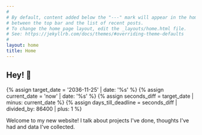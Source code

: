 ```yaml
---
#
# By default, content added below the "---" mark will appear in the home page
# between the top bar and the list of recent posts.
# To change the home page layout, edit the _layouts/home.html file.
# See: https://jekyllrb.com/docs/themes/#overriding-theme-defaults
#
layout: home
title: Home
---
```

## Hey! 👋

{% assign target_date = '2036-11-25' | date: '%s' %}
{% assign current_date = 'now' | date: '%s' %}
{% assign seconds_diff = target_date | minus: current_date %}
{% assign days_till_deadline = seconds_diff | divided_by: 86400 | plus: 1 %}

Welcome to my new website! I talk about projects I've done, thoughts I've had and data I've collected.   <span id="countdown"></span>

<!-- Script for countdown timer, that's it. -->
<script>
    document.addEventListener("DOMContentLoaded", function() {
        // Set the date we're counting down to
        const countDownDate = new Date("2036-11-25T00:00:00").getTime();

        // Update the countdown every 1 second
        const countdownfunction = setInterval(function() {
            // Get today's date and time
            const now = new Date().getTime();
            
            // Find the distance between now and the count down date
            const distance = countDownDate - now;
            
            // Time calculations for days
            const days = Math.floor(distance / (1000 * 60 * 60 * 24));
            
            // Display the result in the element with id="countdown"
            document.getElementById("countdown").innerHTML = days;
            
            // If the countdown is finished, write some text
            if (distance < 0) {
                clearInterval(countdownfunction);
                document.getElementById("countdown").innerHTML = "EXPIRED";
            }
        }, 1000);
    });
</script>

